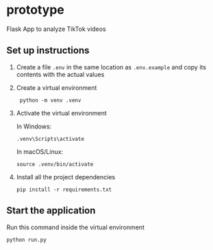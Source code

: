 # prototype

Flask App to analyze TikTok videos

## Set up instructions

1. Create a file `.env` in the same location as `.env.example` and copy its contents with the actual values

2. Create a virtual environment
    ```
     python -m venv .venv
    ```

3. Activate the virtual environment

    In Windows:
    ```
    .venv\Scripts\activate
    ```
    In macOS/Linux:
    ```
    source .venv/bin/activate
    ```

5. Install all the project dependencies
    ```
    pip install -r requirements.txt
    ```

## Start the application
Run this command inside the virtual environment
```
python run.py
```
